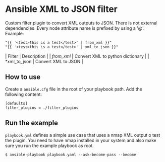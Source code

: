 # Ansible XML to JSON filter

Custom filter plugin to convert XML outputs to JSON. There is not external 
dependencies. Every node attribute name is prefixed by using a '@'. 
Example:

```
"{{ '<test>this is a test</test>' | from_xml }}"
"{{ '<test>this is a test</test>' | xml_to_json }}"
```

| Filter | Description |
| *from_xml* | Convert XML to python dictionary |
| *xml_to_json | Convert XML to JSON | 

## How to use

Create a `ansible.cfg` file in the root of your playbook path. Add the following
content: 

```
[defaults]
filter_plugins = ./filter_plugins
```

## Run the example

`playbook.yml` defines a simple use case that uses a nmap XML output o test the
plugin. You need to have nmap installed in your system and also make sure you
run the example playbook as root.

```
$ ansible-playbook playbook.yaml --ask-become-pass --become
```

